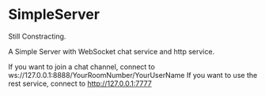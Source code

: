 # SimpleServer
Still Constracting.

A Simple Server with WebSocket chat service and http service.

If you want to join a chat channel, connect to ws://127.0.0.1:8888/YourRoomNumber/YourUserName
If you want to use the rest service, connect to http://127.0.0.1:7777
